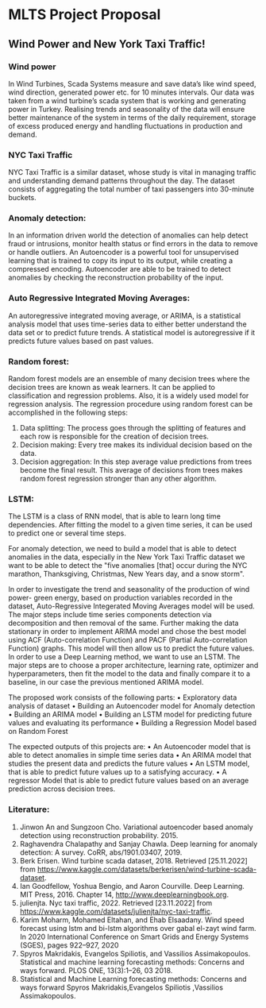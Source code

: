 # MLTS Project Proposal 
## Wind Power and New York Taxi Traffic!
### Wind power 
In Wind Turbines, Scada Systems measure and save data’s like wind speed, wind direction, generated power etc. for 10 minutes intervals. Our data was taken from a wind turbine’s scada system that is working and generating power in Turkey. Realising trends and seasonality of the data will ensure better maintenance of the system in terms of the daily requirement, storage of excess produced energy and handling fluctuations in production and demand. 
### NYC Taxi Traffic 
NYC Taxi Traffic is a similar dataset, whose study is vital in managing traffic and understanding demand patterns throughout the day. The dataset consists of aggregating the total number of taxi passengers into 30-minute buckets.
### Anomaly detection: 
In an information driven world the detection of anomalies can help detect fraud or intrusions, monitor health status or find errors in the data to remove or handle
outliers. An Autoencoder is a powerful tool for unsupervised learning that is trained to copy its input to its output, while creating a compressed encoding. Autoencoder are able to be trained to detect anomalies by checking the reconstruction probability of the input.
### Auto Regressive Integrated Moving Averages: 
An autoregressive integrated moving average, or ARIMA, is a statistical analysis model that uses time-series data to either better understand the data set or to predict future trends. A statistical model is autoregressive if it predicts future values based on past values.
### Random forest:
Random forest models are an ensemble of many decision trees where the decision trees are known as weak learners. It can be applied to classification and regression problems. Also, it is a widely used model for regression analysis. The regression procedure using random forest can be accomplished in the following steps:
1. Data splitting: The process goes through the splitting of features and each row is responsible
for the creation of decision trees.
2. Decision making: Every tree makes its individual decision based on the data.
3. Decision aggregation: In this step average value predictions from trees become the final
result. This average of decisions from trees makes random forest regression stronger than
any other algorithm.
### LSTM:
The LSTM is a class of RNN model, that is able to learn long time dependencies. After fitting the model to a given time series, it can be used to predict one or several time steps. 

For anomaly detection, we need to build a model that is able to detect anomalies in the data, especially in the New York Taxi Traffic dataset we want to be able to detect the "five anomalies [that] occur during the NYC marathon, Thanksgiving, Christmas, New Years day, and a snow storm".

In order to investigate the trend and seasonality of the production of wind power- green energy, based on production variables recorded in the dataset, Auto-Regressive Integerated Moving Averages model will be used. The major steps include time series components detection via decomposition and then removal of the same. Further making the data stationary in order to implement ARIMA model and chose the best model using ACF (Auto-correlation Function) and PACF (Partial Auto-correlation Function) graphs. This model will then allow us to predict the future values. In order to use a Deep Learning method, we want to use an LSTM. The major steps are to choose a proper architecture, learning rate, optimizer and hyperparameters, then fit the model to the data and finally compare it to a baseline, in our case the previous mentioned ARIMA model.

The proposed work consists of the following parts:
• Exploratory data analysis of dataset 
• Building an Autoencoder model for Anomaly detection
• Building an ARIMA model
• Building an LSTM model for predicting future values and evaluating its performance
• Building a Regression Model based on Random Forest

The expected outputs of this projects are:
• An Autoencoder model that is able to detect anomalies in simple time series data
• An ARIMA model that studies the present data and predicts the future values
• An LSTM model, that is able to predict future values up to a satisfying accuracy.
• A regressor Model that is able to predict future values based on an average prediction across decision trees.

### Literature:
1. Jinwon An and Sungzoon Cho. Variational autoencoder based anomaly detection using reconstruction probability. 2015.
2. Raghavendra Chalapathy and Sanjay Chawla. Deep learning for anomaly detection: A survey. CoRR, abs/1901.03407, 2019.
3. Berk Erisen. Wind turbine scada dataset, 2018. Retrieved [25.11.2022] from https://www.kaggle.com/datasets/berkerisen/wind-turbine-scada-dataset.
4. Ian Goodfellow, Yoshua Bengio, and Aaron Courville. Deep Learning. MIT Press, 2016. Chapter 14, http://www.deeplearningbook.org.
5. julienjta. Nyc taxi traffic, 2022. Retrieved [23.11.2022] from https://www.kaggle.com/datasets/julienjta/nyc-taxi-traffic.
6. Karim Moharm, Mohamed Eltahan, and Ehab Elsaadany. Wind speed forecast using lstm and bi-lstm algorithms over gabal el-zayt wind farm. In 2020 International Conference on Smart Grids and Energy Systems (SGES), pages 922–927, 2020
7. Spyros Makridakis, Evangelos Spiliotis, and Vassilios Assimakopoulos. Statistical and machine learning forecasting methods: Concerns and ways forward. PLOS ONE, 13(3):1–26, 03 2018.
8. Statistical and Machine Learning forecasting methods: Concerns and ways forward Spyros Makridakis,Evangelos Spiliotis ,Vassilios Assimakopoulos.

